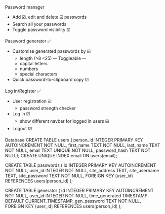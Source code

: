 Password manager
- Add ☑️, edit and delete ☑️ passwords
- Search all your passwords
- Toggle password visibility ☑️

Password generator ✅
- Customise generated passwords by ☑️
    + length (>8 <25)
    -- Toggleable --
    + capital letters 
    + numbers 
    + special characters 
- Quick password-to-clipboard copy ☑️

Log in/Register ✅
- User registration ☑️
    + password strength checker
- Log in ☑️
    + show different navbar for logged in users ☑️
- Logout ☑️


Database
CREATE TABLE users (
    person_id INTEGER PRIMARY KEY AUTOINCREMENT NOT NULL,
    first_name TEXT NOT NULL,
    last_name TEXT NOT NULL,
    email TEXT UNIQUE NOT NULL,
    password_hash TEXT NOT NULL);
CREATE UNIQUE INDEX email ON users(email);

CREATE TABLE passwords (
id INTEGER PRIMARY KEY AUTOINCREMENT NOT NULL,
user_id INTEGER NOT NULL,
site_address TEXT,
site_username TEXT,
site_password TEXT NOT NULL,
FOREIGN KEY (user_id) REFERENCES users(person_id)
);

CREATE TABLE generator (
id INTEGER PRIMARY KEY AUTOINCREMENT NOT NULL,
user_id INTEGER NOT NULL,
time_generated TIMESTAMP DEFAULT CURRENT_TIMESTAMP,
gen_password TEXT NOT NULL,
FOREIGN KEY (user_id) REFERENCES users(person_id)
);